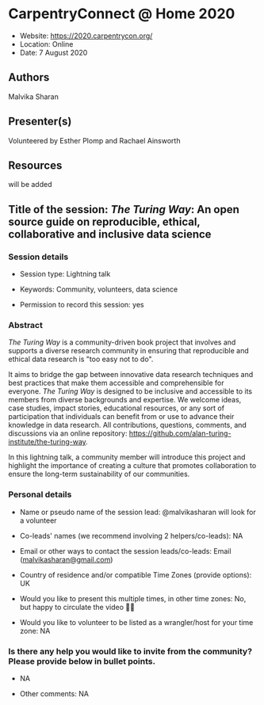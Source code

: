 # CarpentryConnect @ Home 2020

- Website: https://2020.carpentrycon.org/
- Location: Online
- Date: 7 August 2020

## Authors

Malvika Sharan

## Presenter(s)

Volunteered by Esther Plomp and Rachael Ainsworth

## Resources

will be added

## Title of the session:  _The Turing Way_: An open source guide on reproducible, ethical, collaborative and inclusive data science
<!-- Please provide a short title of your proposal capturing what your target audience would expect in this session.
-->

### Session details

* Session type: Lightning talk
<!-- Choose from these options: Breakout discussion, skill-up, social event, lightning talk, informal meetup, panel, lesson or resource development sprint or other -->

* Keywords: Community, volunteers, data science
<!--Please provide 3-5 keywords to help your expected target audience to decide the relevance of this session-->

* Permission to record this session: yes
<!-- Please answer in 'Yes' or 'No', Since this session will be possibly taking place in a time zone that is not compatible for everyone, we would like to record the presentation/introduction and conclusion/final wrap up part of your session through Zoom recording option.-->

### Abstract
<!-- Please provide a short abstract of no more than 250 words - give some background, the format of the session, learning/expected outcome, target audience, and possible future directions."-->

_The Turing Way_ is a community-driven book project that involves and supports a diverse research community in ensuring that reproducible and ethical data research is "too easy not to do".

It aims to bridge the gap between innovative data research techniques and best practices that make them accessible and comprehensible for everyone.
_The Turing Way_ is designed to be inclusive and accessible to its members from diverse backgrounds and expertise. We welcome ideas, case studies, impact stories, educational resources, or any sort of participation that individuals can benefit from or use to advance their knowledge in data research.
All contributions, questions, comments, and discussions via an online repository: https://github.com/alan-turing-institute/the-turing-way.

In this lightning talk, a community member will introduce this project and highlight the importance of creating a culture that promotes collaboration to ensure the long-term sustainability of our communities.

### Personal details

* Name or pseudo name of the session lead: @malvikasharan will look for a volunteer

* Co-leads' names (we recommend involving 2 helpers/co-leads): NA

* Email or other ways to contact the session leads/co-leads: Email (malvikasharan@gmail.com)

* Country of residence and/or compatible Time Zones (provide options): UK

* Would you like to present this multiple times, in other time zones: No, but happy to circulate the video 👯‍♀️
<!-- please suggest suitable time zones -->

* Would you like to volunteer to be listed as a wrangler/host for your time zone: NA
<!-- Respond in "Yes", "No", "Contact me with more details". Wranglers/hosts will coordinate 1-2 other sessions by coordinating with their session leads before their session to make sure that their slides or other required materials work. During the session, they will introduce the session lead and other facilitators, share the link of the notes with the attendees, introduce the Code of Conduct and participation guideline, and with the permission of the attendees record the presentation parts of the session.-->

### Is there any help you would like to invite from the community? Please provide below in bullet points.
<!-- This can be inviting collaboration to write the proposal, lead the session, invite speakers and so on -->

* NA

* Other comments: NA
